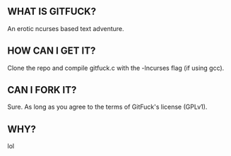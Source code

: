 ## WHAT IS GITFUCK?

An erotic ncurses based text adventure.


## HOW CAN I GET IT?

Clone the repo and compile gitfuck.c with the -lncurses flag (if using gcc).


## CAN I FORK IT?

Sure. As long as you agree to the terms of GitFuck's license (GPLv1).


## WHY?

lol

